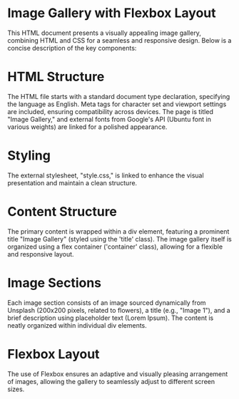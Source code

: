 # Image Gallery with Flexbox Layout
This HTML document presents a visually appealing image gallery, combining HTML and CSS for a seamless and responsive design. Below is a concise description of the key components:

# HTML Structure
The HTML file starts with a standard document type declaration, specifying the language as English. Meta tags for character set and viewport settings are included, ensuring compatibility across devices. The page is titled "Image Gallery," and external fonts from Google's API (Ubuntu font in various weights) are linked for a polished appearance.

# Styling
The external stylesheet, "style.css," is linked to enhance the visual presentation and maintain a clean structure.

# Content Structure
The primary content is wrapped within a div element, featuring a prominent title "Image Gallery" (styled using the 'title' class). The image gallery itself is organized using a flex container ('container' class), allowing for a flexible and responsive layout.

# Image Sections
Each image section consists of an image sourced dynamically from Unsplash (200x200 pixels, related to flowers), a title (e.g., "Image 1"), and a brief description using placeholder text (Lorem Ipsum). The content is neatly organized within individual div elements.

# Flexbox Layout
The use of Flexbox ensures an adaptive and visually pleasing arrangement of images, allowing the gallery to seamlessly adjust to different screen sizes.
